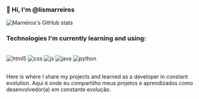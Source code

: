  ### 👋 Hi, I'm @lismarreiros


![Marreiros's GitHub stats](https://github-readme-stats.vercel.app/api?username=lismarreiros&show_icons=true&theme=dracula)

### Technologies I'm currently learning and using:

<div style="display: inline_block"><br/>
<img align="center" alt="html5" src="https://img.shields.io/badge/HTML5-E34F26?style=for-the-badge&logo=html5&logoColor=white">
<img align="center" alt="css" src="https://img.shields.io/badge/CSS3-1572B6?style=for-the-badge&logo=css3&logoColor=white">
<img align="center" alt="js" src="https://img.shields.io/badge/JavaScript-F7DF1E?style=for-the-badge&logo=javascript&logoColor=black">
<img align="center" alt="java" src="https://img.shields.io/badge/Java-007396?style=for-the-badge&logo=java&logoColor=white">
<img align="center" alt="python" src="https://img.shields.io/badge/Python-14354C?style=for-the-badge&logo=python&logoColor=white">

</div><br/>

Here is where I share my projects and learned as a developer in constant evolution.
Aqui é onde eu compartilho meus projetos e aprendizados como desenvolvedor(a) em constante evolução.
